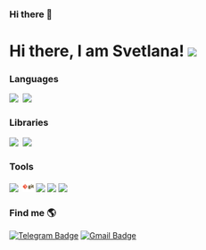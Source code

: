### Hi there 👋

# Hi there, I am Svetlana! <img src="https://raw.githubusercontent.com/MartinHeinz/MartinHeinz/master/wave.gif" width="30px">

### Languages
<div> 
  <p>
    <img height="20" src="https://upload.wikimedia.org/wikipedia/commons/thumb/4/4c/Typescript_logo_2020.svg/1200px-Typescript_logo_2020.svg.png">&nbsp
    <img height="20" src="https://www.tutorialsteacher.com/Content/images/home/sql.png">
  </p>
</div>

### Libraries
<div> 
  <p>
    <img height="20" src="https://upload.wikimedia.org/wikipedia/commons/thumb/a/a7/React-icon.svg/1200px-React-icon.svg.png">&nbsp
    <img height="20" src="https://raw.githubusercontent.com/rtk-incubator/rtk-query/main/logo.png">
  </p>
</div>


### Tools
<div> 
  <p>
    <img height="20" src="https://yt3.googleusercontent.com/X-rhKMndFm9hT9wIaJns1StBfGbFdLTkAROwm4UZ3n9ucrBky5CFIeeZhSszFXBgQjItzCD0SA=s900-c-k-c0x00ffffff-no-rj">&nbsp
    <img height="20" src="https://raw.githubusercontent.com/github/explore/80688e429a7d4ef2fca1e82350fe8e3517d3494d/topics/git/git.png">
     <img height="20" src="https://www.docker.com/wp-content/uploads/2022/03/vertical-logo-monochromatic.png">
    <img height="20" src="https://vitejs.dev/logo-with-shadow.png">
    <img height="20" src="https://upload.wikimedia.org/wikipedia/commons/3/33/Figma-logo.svg">
  </p>
</div>



### Find me 🌎

[![Telegram Badge](https://img.shields.io/badge/-Telegram-blue?style=flat-square&logo=Telegram&logoColor=white)](https://t.me/kamenskikhsv) [![Gmail Badge](https://img.shields.io/badge/-Gmail-blue?style=flat-square&logo=Gmail&logoColor=white)]([https://mail.google.com/mail/u/0/#search/tema77078%40gmail.com](https://mail.google.com/mail/u/0/#search/kamenskikh.sv%40gmail.com))

<!--
**Svetlana-sv/Svetlana-sv** is a ✨ _special_ ✨ repository because its `README.md` (this file) appears on your GitHub profile.

Here are some ideas to get you started:

- 🔭 I’m currently working on ...
- 🌱 I’m currently learning ...
- 👯 I’m looking to collaborate on ...
- 🤔 I’m looking for help with ...
- 💬 Ask me about ...
- 📫 How to reach me: ...
- 😄 Pronouns: ...
- ⚡ Fun fact: ...
-->
